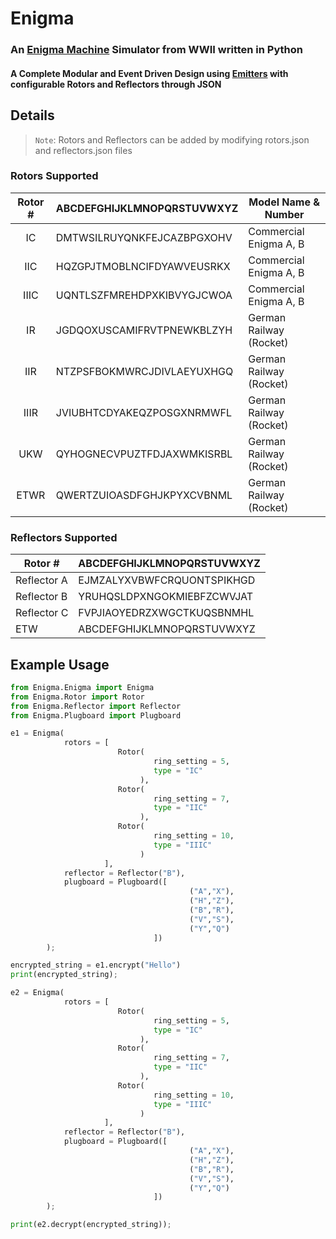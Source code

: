 # Enigma
### An [Enigma Machine](https://en.wikipedia.org/wiki/Enigma_machine) Simulator from WWII written in Python
#### A Complete Modular and Event Driven Design using [Emitters](https://github.com/archanpatkar/pyEmitter) with configurable Rotors and Reflectors through JSON

## Details
> `Note`: Rotors and Reflectors can be added by modifying rotors.json and reflectors.json files

### Rotors Supported

| Rotor # 	| ABCDEFGHIJKLMNOPQRSTUVWXYZ 	| Model Name & Number     	|
|:-------:	|----------------------------	|-------------------------	|
| IC      	| DMTWSILRUYQNKFEJCAZBPGXOHV 	| Commercial Enigma A, B  	|
| IIC     	| HQZGPJTMOBLNCIFDYAWVEUSRKX 	| Commercial Enigma A, B  	|
| IIIC    	| UQNTLSZFMREHDPXKIBVYGJCWOA 	| Commercial Enigma A, B  	|
| IR       	| JGDQOXUSCAMIFRVTPNEWKBLZYH 	| German Railway (Rocket) 	|
| IIR      	| NTZPSFBOKMWRCJDIVLAEYUXHGQ 	| German Railway (Rocket) 	|
| IIIR     	| JVIUBHTCDYAKEQZPOSGXNRMWFL 	| German Railway (Rocket) 	|
| UKW     	| QYHOGNECVPUZTFDJAXWMKISRBL 	| German Railway (Rocket) 	|
| ETWR     	| QWERTZUIOASDFGHJKPYXCVBNML 	| German Railway (Rocket) 	|

### Reflectors Supported

| Rotor #     	| ABCDEFGHIJKLMNOPQRSTUVWXYZ 	|
|-------------	|----------------------------	|
| Reflector A 	| EJMZALYXVBWFCRQUONTSPIKHGD 	|
| Reflector B 	| YRUHQSLDPXNGOKMIEBFZCWVJAT 	|
| Reflector C 	| FVPJIAOYEDRZXWGCTKUQSBNMHL 	|
| ETW         	| ABCDEFGHIJKLMNOPQRSTUVWXYZ 	|

## Example Usage

``` python 
from Enigma.Enigma import Enigma
from Enigma.Rotor import Rotor
from Enigma.Reflector import Reflector
from Enigma.Plugboard import Plugboard

e1 = Enigma(
            rotors = [
                        Rotor(  
                                ring_setting = 5,
                                type = "IC"
                             ),
                        Rotor(  
                                ring_setting = 7,
                                type = "IIC"
                             ),
                        Rotor(  
                                ring_setting = 10,
                                type = "IIIC"
                             )
                     ],
            reflector = Reflector("B"),
            plugboard = Plugboard([
                                        ("A","X"),
                                        ("H","Z"),
                                        ("B","R"),
                                        ("V","S"),
                                        ("Y","Q")
                                ])
        );

encrypted_string = e1.encrypt("Hello")
print(encrypted_string);

e2 = Enigma(
            rotors = [
                        Rotor(  
                                ring_setting = 5,
                                type = "IC"
                             ),
                        Rotor(  
                                ring_setting = 7,
                                type = "IIC"
                             ),
                        Rotor(  
                                ring_setting = 10,
                                type = "IIIC"
                             )
                     ],
            reflector = Reflector("B"),
            plugboard = Plugboard([
                                        ("A","X"),
                                        ("H","Z"),
                                        ("B","R"),
                                        ("V","S"),
                                        ("Y","Q")
                                ])
        );

print(e2.decrypt(encrypted_string));
```
